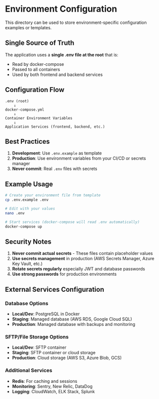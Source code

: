 # Environment Configuration

This directory can be used to store environment-specific configuration examples or templates.

## Single Source of Truth

The application uses a **single .env file at the root** that is:
- Read by docker-compose
- Passed to all containers
- Used by both frontend and backend services

## Configuration Flow

```
.env (root)
    ↓
docker-compose.yml
    ↓
Container Environment Variables
    ↓
Application Services (frontend, backend, etc.)
```

## Best Practices

1. **Development**: Use `.env.example` as template
2. **Production**: Use environment variables from your CI/CD or secrets manager
3. **Never commit**: Real `.env` files with secrets

## Example Usage

```bash
# Create your environment file from template
cp .env.example .env

# Edit with your values
nano .env

# Start services (docker-compose will read .env automatically)
docker-compose up
```

## Security Notes

1. **Never commit actual secrets** - These files contain placeholder values
2. **Use secrets management** in production (AWS Secrets Manager, Azure Key Vault, etc.)
3. **Rotate secrets regularly** especially JWT and database passwords
4. **Use strong passwords** for production environments

## External Services Configuration

### Database Options
- **Local/Dev**: PostgreSQL in Docker
- **Staging**: Managed database (AWS RDS, Google Cloud SQL)
- **Production**: Managed database with backups and monitoring

### SFTP/File Storage Options
- **Local/Dev**: SFTP container
- **Staging**: SFTP container or cloud storage
- **Production**: Cloud storage (AWS S3, Azure Blob, GCS)

### Additional Services
- **Redis**: For caching and sessions
- **Monitoring**: Sentry, New Relic, DataDog
- **Logging**: CloudWatch, ELK Stack, Splunk